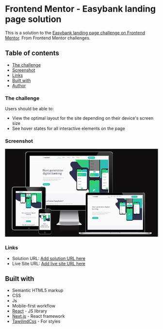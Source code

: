 # Frontend Mentor - Easybank landing page solution

This is a solution to the [Easybank landing page challenge on Frontend Mentor](https://www.frontendmentor.io/challenges/easybank-landing-page-WaUhkoDN). From Frontend Mentor challenges.

## Table of contents

- [The challenge](#the-challenge)
- [Screenshot](#screenshot)
- [Links](#links)
- [Built with](#built-with)
- [Author](#author)

### The challenge

Users should be able to:

- View the optimal layout for the site depending on their device's screen size
- See hover states for all interactive elements on the page

### Screenshot

![](./responsive_screen.png)

### Links

- Solution URL: [Add solution URL here](https://www.frontendmentor.io/challenges/easybank-landing-page-WaUhkoDN/hub)
- Live Site URL: [Add live site URL here](https://easy-bank-website-two.vercel.app/)

## Built with

- Semantic HTML5 markup
- CSS
- Js
- Mobile-first workflow
- [React](https://reactjs.org/) - JS library
- [Next.js](https://nextjs.org/) - React framework
- [TawilindCss](https://tailwindcss.com/) - For styles
